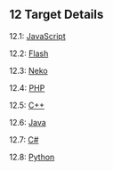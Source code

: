 ## 12 Target Details

12.1: [JavaScript](target-javascript.md)

12.2: [Flash](target-flash.md)

12.3: [Neko](#)

12.4: [PHP](target-php.md)

12.5: [C++](target-cpp.md)

12.6: [Java](#)

12.7: [C#](#)

12.8: [Python](#)
